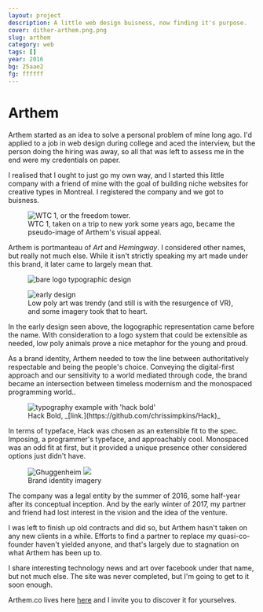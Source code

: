 ```yaml
---
layout: project
description: A little web design buisness, now finding it's purpose.
cover: dither-arthem.png.png
slug: arthem
category: web
tags: []
year: 2016
bg: 25aae2
fg: ffffff
---
```


# Arthem

Arthem started as an idea to solve a personal problem of mine long ago. I'd applied to a job in web design during college and aced the interview, but the person doing the hiring was away, so all that was left to assess me in the end were my credentials on paper.

I realised that I ought to just go my own way, and I started this little company with a friend of mine with the goal of building niche websites for creative types in Montreal. I registered the company and we got to buisness.

<figure>
	<img alt="WTC 1, or the freedom tower." src="/assets/img/work/arthem/dither-building.jpg.png">
	<figcaption>WTC 1, taken on a trip to new york some years ago, became the pseudo-image of Arthem's visual appeal.</figcaption>
</figure>

Arthem is portmanteau of _Art_ and _Hemingway_. I considered other names, but really not much else. While it isn't strictly speaking my art made under this brand, it later came to largely mean that.

<figure>
	<img alt="bare logo typographic design" src="/assets/img/work/arthem/logo.png">
</figure>

<figure>
	<img alt="early design" src="/assets/img/work/arthem/earlyDesign.jpg" />
	<figcaption>Low poly art was trendy (and still is with the resurgence of VR), and some imagery took that to heart.</figcaption>
</figure>

In the early design seen above, the logographic representation came before the name. With consideration to a logo system that could be extensible as needed, low poly animals prove a nice metaphor for the young and proud.

As a brand identity, Arthem needed to tow the line between authoritatively respectable and being the people's choice. Conveying the digital-first approach and our sensitivity to a world mediated through code, the brand became an intersection between timeless modernism and the monospaced programming world..

<figure>
	<img alt="typography example with 'hack bold'" src="/assets/img/work/arthem/typography.jpg" />
	<figcaption>Hack Bold, _[link.](https://github.com/chrissimpkins/Hack)_</figcaption>
</figure>

In terms of typeface, Hack was chosen as an extensible fit to the spec. Imposing, a programmer's typeface, and approachably cool. Monospaced was an odd fit at first, but it provided a unique presence other considered options just didn't have.

<figure>
	<img alt="Ghuggenheim" src="/assets/img/work/arthem/typographic-single.jpg" />
	<img src="/assets/img/work/arthem/logographic.jpg" />
	<figcaption>Brand identity imagery</figcaption>
</figure>

The company was a legal entity by the summer of 2016, some half-year after its conceptual inception. And by the early winter of 2017, my partner and friend had lost interest in the vision and the idea of the venture.

I was left to finish up old contracts and did so, but Arthem hasn't taken on any new clients in a while. Efforts to find a partner to replace my quasi-co-founder haven't yielded anyone, and that's largely due to stagnation on what Arthem has been up to.

I share interesting technology news and art over facebook under that name, but not much else. The site was never completed, but I'm going to get to it soon enough.

Arthem.co lives here [here](https://arthem.co) and I invite you to discover it for yourselves.
